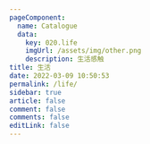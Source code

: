 ```yaml
---
pageComponent:
  name: Catalogue
  data:
    key: 020.life
    imgUrl: /assets/img/other.png
    description: 生活感触
title: 生活
date: 2022-03-09 10:50:53
permalink: /life/
sidebar: true
article: false
comment: false
comments: false
editLink: false
---
```

